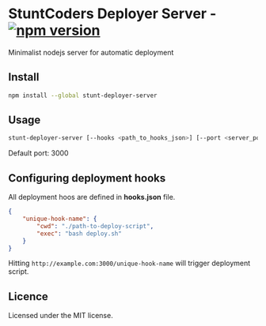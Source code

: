 # StuntCoders Deployer Server - [![npm version](https://badge.fury.io/js/stunt-deployer-server.svg)](https://badge.fury.io/js/stunt-deployer-server)
Minimalist nodejs server for automatic deployment

## Install
```sh
npm install --global stunt-deployer-server
```

## Usage
```sh
stunt-deployer-server [--hooks <path_to_hooks_json>] [--port <server_port>]
```
Default port: 3000

## Configuring deployment hooks
All deployment hoos are defined in **hooks.json** file.
```json
{
	"unique-hook-name": {
		"cwd": "./path-to-deploy-script",
		"exec": "bash deploy.sh"
	}
}
```
Hitting `http://example.com:3000/unique-hook-name` will trigger deployment script.

## Licence
Licensed under the MIT license.